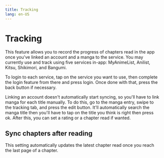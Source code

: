 ```yaml
---
title: Tracking
lang: en-US
---
```


# Tracking 
This feature allows you to record the progress of chapters read in the app once you've linked an account and a manga to the service. You may currently use and track using five services in-app: MyAnimeList, Anilist, Kitsu, Shikimori, and Bangumi. 

To login to each service, tap on the service you want to use, then complete the login feature from there and press login. Once done with that, press the back button if necessary.
		
Linking an account doesn't automatically start syncing, so you'll have to link manga for each title manually. To do this, go to the manga entry, swipe to the tracking tab, and press the edit button. It'll automatically search the manga title then you'll have to tap on the title you think is right then press ok. After this, you can set a rating or a chapter read if wanted.


## Sync chapters after reading <Badge text="True" type="default-indicator" vertical="middle"/>
This setting automatically updates the latest chapter read once you reach the last page of a chapter.
